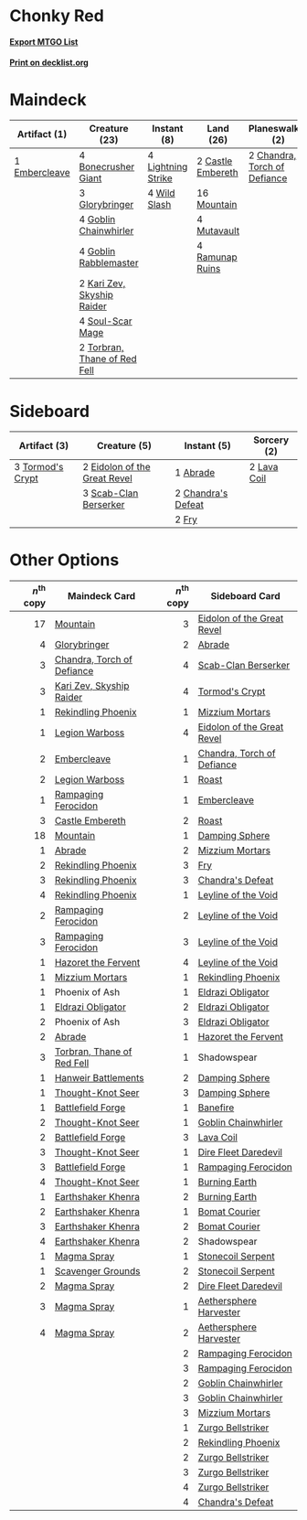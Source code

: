 # Chonky Red

#### [Export MTGO List](../collection/Chonky%20Red/Chonky%20Red.txt)
#### [Print on decklist.org](http://decklist.org/?deckmain=4%09Bonecrusher%20Giant%0A2%09Castle%20Embereth%0A2%09Chandra,%20Torch%20of%20Defiance%0A1%09Embercleave%0A3%09Glorybringer%0A4%09Goblin%20Chainwhirler%0A4%09Goblin%20Rabblemaster%0A2%09Kari%20Zev,%20Skyship%20Raider%0A4%09Lightning%20Strike%0A16%09Mountain%0A4%09Mutavault%0A4%09Ramunap%20Ruins%0A4%09Soul-Scar%20Mage%0A2%09Torbran,%20Thane%20of%20Red%20Fell%0A4%09Wild%20Slash&deckside=1%09Abrade%0A2%09Chandra's%20Defeat%0A2%09Eidolon%20of%20the%20Great%20Revel%0A2%09Fry%0A2%09Lava%20Coil%0A3%09Scab-Clan%20Berserker%0A3%09Tormod's%20Crypt)
# Maindeck

|                                      Artifact (1)                                      |                                             Creature (23)                                             |                                         Instant (8)                                         |                                         Land (26)                                          |                                           Planeswalker (2)                                            |
|----------------------------------------------------------------------------------------|-------------------------------------------------------------------------------------------------------|---------------------------------------------------------------------------------------------|--------------------------------------------------------------------------------------------|-------------------------------------------------------------------------------------------------------|
|1 [Embercleave](http://gatherer.wizards.com/Pages/Card/Details.aspx?multiverseid=473082)|4 [Bonecrusher Giant](http://gatherer.wizards.com/Pages/Card/Details.aspx?multiverseid=473077)         |4 [Lightning Strike](http://gatherer.wizards.com/Pages/Card/Details.aspx?multiverseid=383299)|2 [Castle Embereth](http://gatherer.wizards.com/Pages/Card/Details.aspx?multiverseid=473201)|2 [Chandra, Torch of Defiance](http://gatherer.wizards.com/Pages/Card/Details.aspx?multiverseid=417683)|
|                                                                                        |3 [Glorybringer](http://gatherer.wizards.com/Pages/Card/Details.aspx?multiverseid=426836)              |4 [Wild Slash](http://gatherer.wizards.com/Pages/Card/Details.aspx?multiverseid=391959)      |16 [Mountain](http://gatherer.wizards.com/Pages/Card/Details.aspx?multiverseid=439859)      |                                                                                                       |
|                                                                                        |4 [Goblin Chainwhirler](http://gatherer.wizards.com/Pages/Card/Details.aspx?multiverseid=443017)       |                                                                                             |4 [Mutavault](http://gatherer.wizards.com/Pages/Card/Details.aspx?multiverseid=370733)      |                                                                                                       |
|                                                                                        |4 [Goblin Rabblemaster](http://gatherer.wizards.com/Pages/Card/Details.aspx?multiverseid=438486)       |                                                                                             |4 [Ramunap Ruins](http://gatherer.wizards.com/Pages/Card/Details.aspx?multiverseid=430870)  |                                                                                                       |
|                                                                                        |2 [Kari Zev, Skyship Raider](http://gatherer.wizards.com/Pages/Card/Details.aspx?multiverseid=423754)  |                                                                                             |                                                                                            |                                                                                                       |
|                                                                                        |4 [Soul-Scar Mage](http://gatherer.wizards.com/Pages/Card/Details.aspx?multiverseid=426850)            |                                                                                             |                                                                                            |                                                                                                       |
|                                                                                        |2 [Torbran, Thane of Red Fell](http://gatherer.wizards.com/Pages/Card/Details.aspx?multiverseid=473109)|                                                                                             |                                                                                            |                                                                                                       |


# Sideboard

|                                       Artifact (3)                                        |                                             Creature (5)                                              |                                         Instant (5)                                         |                                     Sorcery (2)                                      |
|-------------------------------------------------------------------------------------------|-------------------------------------------------------------------------------------------------------|---------------------------------------------------------------------------------------------|--------------------------------------------------------------------------------------|
|3 [Tormod's Crypt](http://gatherer.wizards.com/Pages/Card/Details.aspx?multiverseid=389723)|2 [Eidolon of the Great Revel](http://gatherer.wizards.com/Pages/Card/Details.aspx?multiverseid=442117)|1 [Abrade](http://gatherer.wizards.com/Pages/Card/Details.aspx?multiverseid=430772)          |2 [Lava Coil](http://gatherer.wizards.com/Pages/Card/Details.aspx?multiverseid=452858)|
|                                                                                           |3 [Scab-Clan Berserker](http://gatherer.wizards.com/Pages/Card/Details.aspx?multiverseid=398461)       |2 [Chandra's Defeat](http://gatherer.wizards.com/Pages/Card/Details.aspx?multiverseid=430775)|                                                                                      |
|                                                                                           |                                                                                                       |2 [Fry](http://gatherer.wizards.com/Pages/Card/Details.aspx?multiverseid=466894)             |                                                                                      |


# Other Options

|*n*<sup>th</sup> copy|                                            Maindeck Card                                            |*n*<sup>th</sup> copy|                                           Sideboard Card                                            |
|--------------------:|-----------------------------------------------------------------------------------------------------|--------------------:|-----------------------------------------------------------------------------------------------------|
|                   17|[Mountain](http://gatherer.wizards.com/Pages/Card/Details.aspx?multiverseid=439859)                  |                    3|[Eidolon of the Great Revel](http://gatherer.wizards.com/Pages/Card/Details.aspx?multiverseid=442117)|
|                    4|[Glorybringer](http://gatherer.wizards.com/Pages/Card/Details.aspx?multiverseid=426836)              |                    2|[Abrade](http://gatherer.wizards.com/Pages/Card/Details.aspx?multiverseid=430772)                    |
|                    3|[Chandra, Torch of Defiance](http://gatherer.wizards.com/Pages/Card/Details.aspx?multiverseid=417683)|                    4|[Scab-Clan Berserker](http://gatherer.wizards.com/Pages/Card/Details.aspx?multiverseid=398461)       |
|                    3|[Kari Zev, Skyship Raider](http://gatherer.wizards.com/Pages/Card/Details.aspx?multiverseid=423754)  |                    4|[Tormod's Crypt](http://gatherer.wizards.com/Pages/Card/Details.aspx?multiverseid=389723)            |
|                    1|[Rekindling Phoenix](http://gatherer.wizards.com/Pages/Card/Details.aspx?multiverseid=439768)        |                    1|[Mizzium Mortars](http://gatherer.wizards.com/Pages/Card/Details.aspx?multiverseid=405302)           |
|                    1|[Legion Warboss](http://gatherer.wizards.com/Pages/Card/Details.aspx?multiverseid=452859)            |                    4|[Eidolon of the Great Revel](http://gatherer.wizards.com/Pages/Card/Details.aspx?multiverseid=442117)|
|                    2|[Embercleave](http://gatherer.wizards.com/Pages/Card/Details.aspx?multiverseid=473082)               |                    1|[Chandra, Torch of Defiance](http://gatherer.wizards.com/Pages/Card/Details.aspx?multiverseid=417683)|
|                    2|[Legion Warboss](http://gatherer.wizards.com/Pages/Card/Details.aspx?multiverseid=452859)            |                    1|[Roast](http://gatherer.wizards.com/Pages/Card/Details.aspx?multiverseid=394667)                     |
|                    1|[Rampaging Ferocidon](http://gatherer.wizards.com/Pages/Card/Details.aspx?multiverseid=435308)       |                    1|[Embercleave](http://gatherer.wizards.com/Pages/Card/Details.aspx?multiverseid=473082)               |
|                    3|[Castle Embereth](http://gatherer.wizards.com/Pages/Card/Details.aspx?multiverseid=473201)           |                    2|[Roast](http://gatherer.wizards.com/Pages/Card/Details.aspx?multiverseid=394667)                     |
|                   18|[Mountain](http://gatherer.wizards.com/Pages/Card/Details.aspx?multiverseid=439859)                  |                    1|[Damping Sphere](http://gatherer.wizards.com/Pages/Card/Details.aspx?multiverseid=443101)            |
|                    1|[Abrade](http://gatherer.wizards.com/Pages/Card/Details.aspx?multiverseid=430772)                    |                    2|[Mizzium Mortars](http://gatherer.wizards.com/Pages/Card/Details.aspx?multiverseid=405302)           |
|                    2|[Rekindling Phoenix](http://gatherer.wizards.com/Pages/Card/Details.aspx?multiverseid=439768)        |                    3|[Fry](http://gatherer.wizards.com/Pages/Card/Details.aspx?multiverseid=466894)                       |
|                    3|[Rekindling Phoenix](http://gatherer.wizards.com/Pages/Card/Details.aspx?multiverseid=439768)        |                    3|[Chandra's Defeat](http://gatherer.wizards.com/Pages/Card/Details.aspx?multiverseid=430775)          |
|                    4|[Rekindling Phoenix](http://gatherer.wizards.com/Pages/Card/Details.aspx?multiverseid=439768)        |                    1|[Leyline of the Void](http://gatherer.wizards.com/Pages/Card/Details.aspx?multiverseid=107682)       |
|                    2|[Rampaging Ferocidon](http://gatherer.wizards.com/Pages/Card/Details.aspx?multiverseid=435308)       |                    2|[Leyline of the Void](http://gatherer.wizards.com/Pages/Card/Details.aspx?multiverseid=107682)       |
|                    3|[Rampaging Ferocidon](http://gatherer.wizards.com/Pages/Card/Details.aspx?multiverseid=435308)       |                    3|[Leyline of the Void](http://gatherer.wizards.com/Pages/Card/Details.aspx?multiverseid=107682)       |
|                    1|[Hazoret the Fervent](http://gatherer.wizards.com/Pages/Card/Details.aspx?multiverseid=426838)       |                    4|[Leyline of the Void](http://gatherer.wizards.com/Pages/Card/Details.aspx?multiverseid=107682)       |
|                    1|[Mizzium Mortars](http://gatherer.wizards.com/Pages/Card/Details.aspx?multiverseid=405302)           |                    1|[Rekindling Phoenix](http://gatherer.wizards.com/Pages/Card/Details.aspx?multiverseid=439768)        |
|                    1|Phoenix of Ash                                                                                       |                    1|[Eldrazi Obligator](http://gatherer.wizards.com/Pages/Card/Details.aspx?multiverseid=407606)         |
|                    1|[Eldrazi Obligator](http://gatherer.wizards.com/Pages/Card/Details.aspx?multiverseid=407606)         |                    2|[Eldrazi Obligator](http://gatherer.wizards.com/Pages/Card/Details.aspx?multiverseid=407606)         |
|                    2|Phoenix of Ash                                                                                       |                    3|[Eldrazi Obligator](http://gatherer.wizards.com/Pages/Card/Details.aspx?multiverseid=407606)         |
|                    2|[Abrade](http://gatherer.wizards.com/Pages/Card/Details.aspx?multiverseid=430772)                    |                    1|[Hazoret the Fervent](http://gatherer.wizards.com/Pages/Card/Details.aspx?multiverseid=426838)       |
|                    3|[Torbran, Thane of Red Fell](http://gatherer.wizards.com/Pages/Card/Details.aspx?multiverseid=473109)|                    1|Shadowspear                                                                                          |
|                    1|[Hanweir Battlements](http://gatherer.wizards.com/Pages/Card/Details.aspx?multiverseid=414511)       |                    2|[Damping Sphere](http://gatherer.wizards.com/Pages/Card/Details.aspx?multiverseid=443101)            |
|                    1|[Thought-Knot Seer](http://gatherer.wizards.com/Pages/Card/Details.aspx?multiverseid=407519)         |                    3|[Damping Sphere](http://gatherer.wizards.com/Pages/Card/Details.aspx?multiverseid=443101)            |
|                    1|[Battlefield Forge](http://gatherer.wizards.com/Pages/Card/Details.aspx?multiverseid=129479)         |                    1|[Banefire](http://gatherer.wizards.com/Pages/Card/Details.aspx?multiverseid=186613)                  |
|                    2|[Thought-Knot Seer](http://gatherer.wizards.com/Pages/Card/Details.aspx?multiverseid=407519)         |                    1|[Goblin Chainwhirler](http://gatherer.wizards.com/Pages/Card/Details.aspx?multiverseid=443017)       |
|                    2|[Battlefield Forge](http://gatherer.wizards.com/Pages/Card/Details.aspx?multiverseid=129479)         |                    3|[Lava Coil](http://gatherer.wizards.com/Pages/Card/Details.aspx?multiverseid=452858)                 |
|                    3|[Thought-Knot Seer](http://gatherer.wizards.com/Pages/Card/Details.aspx?multiverseid=407519)         |                    1|[Dire Fleet Daredevil](http://gatherer.wizards.com/Pages/Card/Details.aspx?multiverseid=439756)      |
|                    3|[Battlefield Forge](http://gatherer.wizards.com/Pages/Card/Details.aspx?multiverseid=129479)         |                    1|[Rampaging Ferocidon](http://gatherer.wizards.com/Pages/Card/Details.aspx?multiverseid=435308)       |
|                    4|[Thought-Knot Seer](http://gatherer.wizards.com/Pages/Card/Details.aspx?multiverseid=407519)         |                    1|[Burning Earth](http://gatherer.wizards.com/Pages/Card/Details.aspx?multiverseid=370696)             |
|                    1|[Earthshaker Khenra](http://gatherer.wizards.com/Pages/Card/Details.aspx?multiverseid=430779)        |                    2|[Burning Earth](http://gatherer.wizards.com/Pages/Card/Details.aspx?multiverseid=370696)             |
|                    2|[Earthshaker Khenra](http://gatherer.wizards.com/Pages/Card/Details.aspx?multiverseid=430779)        |                    1|[Bomat Courier](http://gatherer.wizards.com/Pages/Card/Details.aspx?multiverseid=417772)             |
|                    3|[Earthshaker Khenra](http://gatherer.wizards.com/Pages/Card/Details.aspx?multiverseid=430779)        |                    2|[Bomat Courier](http://gatherer.wizards.com/Pages/Card/Details.aspx?multiverseid=417772)             |
|                    4|[Earthshaker Khenra](http://gatherer.wizards.com/Pages/Card/Details.aspx?multiverseid=430779)        |                    2|Shadowspear                                                                                          |
|                    1|[Magma Spray](http://gatherer.wizards.com/Pages/Card/Details.aspx?multiverseid=426843)               |                    1|[Stonecoil Serpent](http://gatherer.wizards.com/Pages/Card/Details.aspx?multiverseid=473197)         |
|                    1|[Scavenger Grounds](http://gatherer.wizards.com/Pages/Card/Details.aspx?multiverseid=430871)         |                    2|[Stonecoil Serpent](http://gatherer.wizards.com/Pages/Card/Details.aspx?multiverseid=473197)         |
|                    2|[Magma Spray](http://gatherer.wizards.com/Pages/Card/Details.aspx?multiverseid=426843)               |                    2|[Dire Fleet Daredevil](http://gatherer.wizards.com/Pages/Card/Details.aspx?multiverseid=439756)      |
|                    3|[Magma Spray](http://gatherer.wizards.com/Pages/Card/Details.aspx?multiverseid=426843)               |                    1|[Aethersphere Harvester](http://gatherer.wizards.com/Pages/Card/Details.aspx?multiverseid=423809)    |
|                    4|[Magma Spray](http://gatherer.wizards.com/Pages/Card/Details.aspx?multiverseid=426843)               |                    2|[Aethersphere Harvester](http://gatherer.wizards.com/Pages/Card/Details.aspx?multiverseid=423809)    |
|                     |                                                                                                     |                    2|[Rampaging Ferocidon](http://gatherer.wizards.com/Pages/Card/Details.aspx?multiverseid=435308)       |
|                     |                                                                                                     |                    3|[Rampaging Ferocidon](http://gatherer.wizards.com/Pages/Card/Details.aspx?multiverseid=435308)       |
|                     |                                                                                                     |                    2|[Goblin Chainwhirler](http://gatherer.wizards.com/Pages/Card/Details.aspx?multiverseid=443017)       |
|                     |                                                                                                     |                    3|[Goblin Chainwhirler](http://gatherer.wizards.com/Pages/Card/Details.aspx?multiverseid=443017)       |
|                     |                                                                                                     |                    3|[Mizzium Mortars](http://gatherer.wizards.com/Pages/Card/Details.aspx?multiverseid=405302)           |
|                     |                                                                                                     |                    1|[Zurgo Bellstriker](http://gatherer.wizards.com/Pages/Card/Details.aspx?multiverseid=394748)         |
|                     |                                                                                                     |                    2|[Rekindling Phoenix](http://gatherer.wizards.com/Pages/Card/Details.aspx?multiverseid=439768)        |
|                     |                                                                                                     |                    2|[Zurgo Bellstriker](http://gatherer.wizards.com/Pages/Card/Details.aspx?multiverseid=394748)         |
|                     |                                                                                                     |                    3|[Zurgo Bellstriker](http://gatherer.wizards.com/Pages/Card/Details.aspx?multiverseid=394748)         |
|                     |                                                                                                     |                    4|[Zurgo Bellstriker](http://gatherer.wizards.com/Pages/Card/Details.aspx?multiverseid=394748)         |
|                     |                                                                                                     |                    4|[Chandra's Defeat](http://gatherer.wizards.com/Pages/Card/Details.aspx?multiverseid=430775)          |

